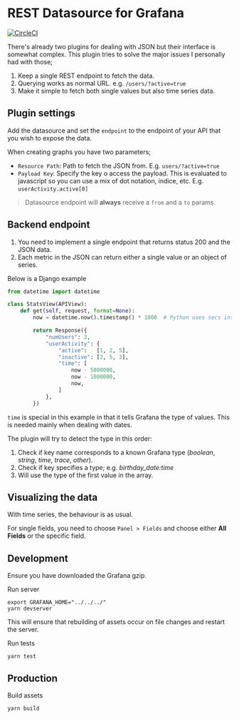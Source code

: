 # REST Datasource for Grafana

[![CircleCI](https://circleci.com/gh/grafana/simple-datasource/tree/master.svg?style=svg)](https://circleci.com/gh/grafana/simple-datasource/tree/master)

There's already two plugins for dealing with JSON but their interface is somewhat complex. This plugin
tries to solve the major issues I personally had with those;

1. Keep a single REST endpoint to fetch the data.
2. Querying works as normal URL. e.g. `/users/?active=true`
3. Make it simple to fetch both single values but also time series data.


## Plugin settings

Add the datasource and set the `endpoint` to the endpoint of your API that you wish to expose the data.

When creating graphs you have two parameters;

  - `Resource Path`: Path to fetch the JSON from. E.g. `users/?active=true`
  - `Payload Key`:  Specify the key o access the payload. This is evaluated to javascript so
    you can use a mix of dot notation, indice, etc. E.g. `userActivity.active[0]`


> Datasource endpoint will **always** receive a `from` and a `to` params.


## Backend endpoint

1. You need to implement a single endpoint that returns status 200 and the JSON data.
2. Each metric in the JSON can return either a single value or an object of series.

Below is a Django example

```python
from datetime import datetime

class StatsView(APIView):
    def get(self, request, format=None):
        now = datetime.now().timestamp() * 1000  # Python uses secs instead of ms

        return Response({
            "numUsers": 2,
            "userActivity": {
                "active":   [1, 2, 5],
                "inactive": [2, 5, 3],
                "time": [
                    now - 5000000,
                    now - 1000000,
                    now,
                ]
            },
        })
```

`time` is special in this example in that it tells Grafana the type of values. This is needed mainly when dealing with dates.

The plugin will try to detect the type in this order:

  1. Check if key name corresponds to a known Grafana type (*boolean*, *string*, *time*, *trace*, *other*).
  2. Check if key specifies a type; e.g. *birthday_date:time*
  3. Will use the type of the first value in the array.


## Visualizing the data

With time series, the behaviour is as usual.

For single fields, you need to choose `Panel > Fields` and choose either **All Fields** or the specific field.


## Development

Ensure you have downloaded the Grafana gzip.

Run server

    export GRAFANA_HOME="../../../"
    yarn devserver

This will ensure that rebuilding of assets occur on file changes and restart the server.

Run tests

    yarn test


## Production

Build assets

    yarn build
